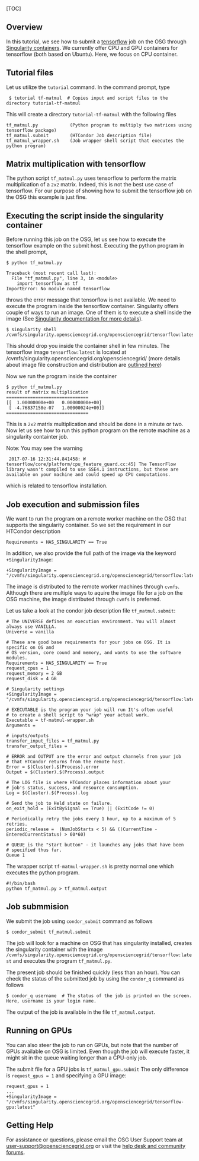 [title]: - "Tensorflow matrix multiplication"
[TOC] 

## Overview

In this tutorial, we see how to submit a [tensorflow](https://www.tensorflow.org/) job on the OSG through [Singularity containers](https://support.opensciencegrid.org/solution/articles/12000024676-singularity-containers).  We currently offer CPU and GPU  containers for tensorflow (both based on Ubuntu). Here, we focus on CPU container.  

## Tutorial files

Let us utilize the `tutorial` command. In the command prompt, type

	 $ tutorial tf-matmul  # Copies input and script files to the directory tutorial-tf-matmul
 
This will create a directory `tutorial-tf-matmul` with the following files

   
    tf_matmul.py            (Python program to multiply two matrices using tensorflow package)
    tf_matmul.submit        (HTCondor Job description file)
    tf_matmul_wrapper.sh    (Job wrapper shell script that executes the python program) 

## Matrix multiplication with tensorflow

The python script `tf_matmul.py` uses tensorflow to perform the matrix multiplication of a `2x2` matrix. Indeed, this is not
the best use case of tensorflow. For our purpose of showing how to submit the tensorflow job on the OSG this example is just fine. 

## Executing the script inside the singularity container

Before running this job on the OSG, let us see how to execute the tensorflow example on the submit host. Executing the python program in the shell prompt, 

    $ python tf_matmul.py 

    Traceback (most recent call last):
      File "tf_matmul.py", line 3, in <module>
        import tensorflow as tf
    ImportError: No module named tensorflow

throws the error message that tensorflow is not available.  We need to execute the program inside the tensorflow 
container. Singularity offers couple of ways to run an image. One of them is to execute a shell inside the 
image (See [Singularity documentation for more details](http://singularity.lbl.gov/user-guide)). 

    $ singularity shell /cvmfs/singularity.opensciencegrid.org/opensciencegrid/tensorflow:latest

This should drop you inside the container shell in few minutes. The tensorflow image `tensorflow:latest` is located 
at /cvmfs/singularity.opensciencegrid.org/opensciencegrid/ (more details about image file construction and distribution are [outlined here](https://support.opensciencegrid.org/solution/articles/12000024676-singularity-containers))

Now we run the program inside the container

    $ python tf_matmul.py
    result of matrix multiplication
    ===============================
    [[  1.00000000e+00   0.00000000e+00]
     [ -4.76837158e-07   1.00000024e+00]]
    ===============================

This is a `2x2` matrix multiplication and should be done in a minute or two.  Now let us see how to run this python program on the remote machine as a singularity containter job. 

Note: You may see the warning 

     2017-07-16 12:31:44.841458: W tensorflow/core/platform/cpu_feature_guard.cc:45] The TensorFlow library wasn't compiled to use SSE4.1 instructions, but these are available on your machine and could speed up CPU computations.

which is related to tensorflow installation. 

## Job execution and submission files

We want to run the program on a remote worker machine on the OSG that supports the singularity container. So we set the requirement in our HTCondor description 

    Requirements = HAS_SINGULARITY == True

In addition, we also provide the full path of the image via the keyword `+SingularityImage`:

    +SingularityImage = "/cvmfs/singularity.opensciencegrid.org/opensciencegrid/tensorflow:latest"

The image is distributed to the remote worker machines through `cvmfs`. Although there are multiple ways to aquire the 
image file for a job on the OSG machine, the image distributed through `cvmfs` is preferred. 
 
Let us take a look at the  condor job description file `tf_matmul.submit`: 

    # The UNIVERSE defines an execution environment. You will almost always use VANILLA.
    Universe = vanilla

    # These are good base requirements for your jobs on OSG. It is specific on OS and
    # OS version, core cound and memory, and wants to use the software modules. 
    Requirements = HAS_SINGULARITY == True
    request_cpus = 1
    request_memory = 2 GB
    request_disk = 4 GB

    # Singularity settings
    +SingularityImage = "/cvmfs/singularity.opensciencegrid.org/opensciencegrid/tensorflow:latest"

    # EXECUTABLE is the program your job will run It's often useful
    # to create a shell script to "wrap" your actual work.
    Executable = tf-matmul-wrapper.sh
    Arguments =

    # inputs/outputs
    transfer_input_files = tf_matmul.py
    transfer_output_files =

    # ERROR and OUTPUT are the error and output channels from your job
    # that HTCondor returns from the remote host.
    Error = $(Cluster).$(Process).error
    Output = $(Cluster).$(Process).output

    # The LOG file is where HTCondor places information about your
    # job's status, success, and resource consumption.
    Log = $(Cluster).$(Process).log

    # Send the job to Held state on failure. 
    on_exit_hold = (ExitBySignal == True) || (ExitCode != 0)

    # Periodically retry the jobs every 1 hour, up to a maximum of 5 retries.
    periodic_release =  (NumJobStarts < 5) && ((CurrentTime - EnteredCurrentStatus) > 60*60)

    # QUEUE is the "start button" - it launches any jobs that have been
    # specified thus far.
    Queue 1

The wrapper script `tf-matmul-wrapper.sh` is pretty normal one which executes the python program. 

    #!/bin/bash
    python tf_matmul.py > tf_matmul.output

## Job submmision 

We submit the job using `condor_submit` command as follows

	$ condor_submit tf_matmul.submit 

The job will look for a machine on OSG that has singularity installed, creates the singularity container with the 
image `/cvmfs/singularity.opensciencegrid.org/opensciencegrid/tensorflow:latest` and executes the program `tf_matmul.py`. 


The present job should be finished quickly (less than an hour). You can check the status of the submitted job by using the `condor_q` command as follows

	$ condor_q username  # The status of the job is printed on the screen. Here, username is your login name.

The output of the job is available in the file `tf_matmul.output`. 


## Running on GPUs

You can also steer the job to run on GPUs, but note that the number of GPUs available on 
OSG is limited. Even though the job will execute faster, it might sit in the queue waiting
longer than a CPU-only job.

The submit file for a GPU jobs is `tf_matmul_gpu.submit` The only difference is
`request_gpus = 1` and specifying a GPU image:

    request_gpus = 1
    ...
    +SingularityImage = "/cvmfs/singularity.opensciencegrid.org/opensciencegrid/tensorflow-gpu:latest"


## Getting Help
For assistance or questions, please email the OSG User Support team  at [user-support@opensciencegrid.org](mailto:user-support@opensciencegrid.org) or visit the [help desk and community forums](http://support.opensciencegrid.org).

